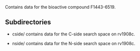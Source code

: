 Contains data for the bioactive compound F1443-6519.

## Subdirectories

- cside/ contains data for the C-side search space on rv1908c.

- nside/ contains data for the N-side search space on rv1908c.

